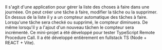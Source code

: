 Il s'agit d'une application pour gérer la liste des choses à faire dans une journéee. On peut créer une tâche à faire, modifier la tâche ou la supprimer. En dessus de la liste il y a un compteur automatique des tâches à faire. Lorsqu'une tâche sera checké ou supprimé, le compteur diminuera. De même lorsqu'il y a l'ajout d'un nouveau tâchen le compteur sera incrémenté.
Ce mini-projet a été développé pour tester TypeScript Remote Procedure Call. Il a été développé entièrement en fullstack TS (Node + REACT + Vite).   
